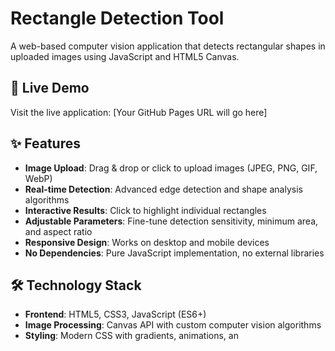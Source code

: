 # Rectangle Detection Tool

A web-based computer vision application that detects rectangular shapes in uploaded images using JavaScript and HTML5 Canvas.

## 🚀 Live Demo

Visit the live application: [Your GitHub Pages URL will go here]

## ✨ Features

- **Image Upload**: Drag & drop or click to upload images (JPEG, PNG, GIF, WebP)
- **Real-time Detection**: Advanced edge detection and shape analysis algorithms
- **Interactive Results**: Click to highlight individual rectangles
- **Adjustable Parameters**: Fine-tune detection sensitivity, minimum area, and aspect ratio
- **Responsive Design**: Works on desktop and mobile devices
- **No Dependencies**: Pure JavaScript implementation, no external libraries

## 🛠️ Technology Stack

- **Frontend**: HTML5, CSS3, JavaScript (ES6+)
- **Image Processing**: Canvas API with custom computer vision algorithms
- **Styling**: Modern CSS with gradients, animations, an
